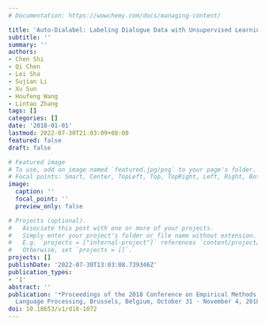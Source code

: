 ```yaml
---
# Documentation: https://wowchemy.com/docs/managing-content/

title: 'Auto-Dialabel: Labeling Dialogue Data with Unsupervised Learning'
subtitle: ''
summary: ''
authors:
- Chen Shi
- Qi Chen
- Lei Sha
- Sujian Li
- Xu Sun
- Houfeng Wang
- Lintao Zhang
tags: []
categories: []
date: '2018-01-01'
lastmod: 2022-07-30T21:03:09+08:00
featured: false
draft: false

# Featured image
# To use, add an image named `featured.jpg/png` to your page's folder.
# Focal points: Smart, Center, TopLeft, Top, TopRight, Left, Right, BottomLeft, Bottom, BottomRight.
image:
  caption: ''
  focal_point: ''
  preview_only: false

# Projects (optional).
#   Associate this post with one or more of your projects.
#   Simply enter your project's folder or file name without extension.
#   E.g. `projects = ["internal-project"]` references `content/project/deep-learning/index.md`.
#   Otherwise, set `projects = []`.
projects: []
publishDate: '2022-07-30T13:03:08.739346Z'
publication_types:
- '1'
abstract: ''
publication: '*Proceedings of the 2018 Conference on Empirical Methods in Natural
  Language Processing, Brussels, Belgium, October 31 - November 4, 2018*'
doi: 10.18653/v1/d18-1072
---
```

